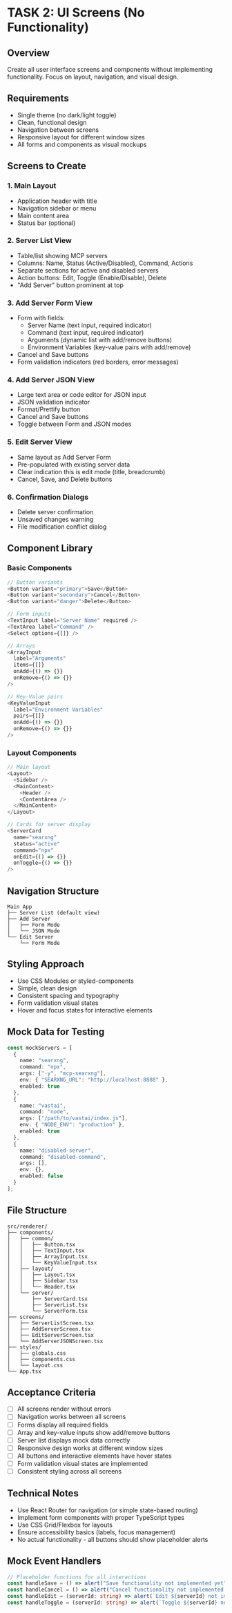 # TASK 2: UI Screens (No Functionality)

## Overview
Create all user interface screens and components without implementing functionality. Focus on layout, navigation, and visual design.

## Requirements
- Single theme (no dark/light toggle)
- Clean, functional design
- Navigation between screens
- Responsive layout for different window sizes
- All forms and components as visual mockups

## Screens to Create

### 1. Main Layout
- Application header with title
- Navigation sidebar or menu
- Main content area
- Status bar (optional)

### 2. Server List View
- Table/list showing MCP servers
- Columns: Name, Status (Active/Disabled), Command, Actions
- Separate sections for active and disabled servers
- Action buttons: Edit, Toggle (Enable/Disable), Delete
- "Add Server" button prominent at top

### 3. Add Server Form View
- Form with fields:
  - Server Name (text input, required indicator)
  - Command (text input, required indicator)
  - Arguments (dynamic list with add/remove buttons)
  - Environment Variables (key-value pairs with add/remove)
- Cancel and Save buttons
- Form validation indicators (red borders, error messages)

### 4. Add Server JSON View
- Large text area or code editor for JSON input
- JSON validation indicator
- Format/Prettify button
- Cancel and Save buttons
- Toggle between Form and JSON modes

### 5. Edit Server View
- Same layout as Add Server Form
- Pre-populated with existing server data
- Clear indication this is edit mode (title, breadcrumb)
- Cancel, Save, and Delete buttons

### 6. Confirmation Dialogs
- Delete server confirmation
- Unsaved changes warning
- File modification conflict dialog

## Component Library

### Basic Components
```typescript
// Button variants
<Button variant="primary">Save</Button>
<Button variant="secondary">Cancel</Button>
<Button variant="danger">Delete</Button>

// Form inputs
<TextInput label="Server Name" required />
<TextArea label="Command" />
<Select options={[]} />

// Arrays
<ArrayInput
  label="Arguments"
  items={[]}
  onAdd={() => {}}
  onRemove={() => {}}
/>

// Key-Value pairs
<KeyValueInput
  label="Environment Variables"
  pairs={[]}
  onAdd={() => {}}
  onRemove={() => {}}
/>
```

### Layout Components
```typescript
// Main layout
<Layout>
  <Sidebar />
  <MainContent>
    <Header />
    <ContentArea />
  </MainContent>
</Layout>

// Cards for server display
<ServerCard
  name="searxng"
  status="active"
  command="npx"
  onEdit={() => {}}
  onToggle={() => {}}
/>
```

## Navigation Structure
```
Main App
├── Server List (default view)
├── Add Server
│   ├── Form Mode
│   └── JSON Mode
└── Edit Server
    └── Form Mode
```

## Styling Approach
- Use CSS Modules or styled-components
- Simple, clean design
- Consistent spacing and typography
- Form validation visual states
- Hover and focus states for interactive elements

## Mock Data for Testing
```typescript
const mockServers = [
  {
    name: "searxng",
    command: "npx",
    args: ["-y", "mcp-searxng"],
    env: { "SEARXNG_URL": "http://localhost:8888" },
    enabled: true
  },
  {
    name: "vastai",
    command: "node",
    args: ["/path/to/vastai/index.js"],
    env: { "NODE_ENV": "production" },
    enabled: true
  },
  {
    name: "disabled-server",
    command: "disabled-command",
    args: [],
    env: {},
    enabled: false
  }
];
```

## File Structure
```
src/renderer/
├── components/
│   ├── common/
│   │   ├── Button.tsx
│   │   ├── TextInput.tsx
│   │   ├── ArrayInput.tsx
│   │   └── KeyValueInput.tsx
│   ├── layout/
│   │   ├── Layout.tsx
│   │   ├── Sidebar.tsx
│   │   └── Header.tsx
│   └── server/
│       ├── ServerCard.tsx
│       ├── ServerList.tsx
│       └── ServerForm.tsx
├── screens/
│   ├── ServerListScreen.tsx
│   ├── AddServerScreen.tsx
│   ├── EditServerScreen.tsx
│   └── AddServerJSONScreen.tsx
├── styles/
│   ├── globals.css
│   ├── components.css
│   └── layout.css
└── App.tsx
```

## Acceptance Criteria
- [ ] All screens render without errors
- [ ] Navigation works between all screens
- [ ] Forms display all required fields
- [ ] Array and key-value inputs show add/remove buttons
- [ ] Server list displays mock data correctly
- [ ] Responsive design works at different window sizes
- [ ] All buttons and interactive elements have hover states
- [ ] Form validation visual states are implemented
- [ ] Consistent styling across all screens

## Technical Notes
- Use React Router for navigation (or simple state-based routing)
- Implement form components with proper TypeScript types
- Use CSS Grid/Flexbox for layouts
- Ensure accessibility basics (labels, focus management)
- No actual functionality - all buttons should show placeholder alerts

## Mock Event Handlers
```typescript
// Placeholder functions for all interactions
const handleSave = () => alert("Save functionality not implemented yet");
const handleCancel = () => alert("Cancel functionality not implemented yet");
const handleEdit = (serverId: string) => alert(`Edit ${serverId} not implemented yet`);
const handleToggle = (serverId: string) => alert(`Toggle ${serverId} not implemented yet`);
```